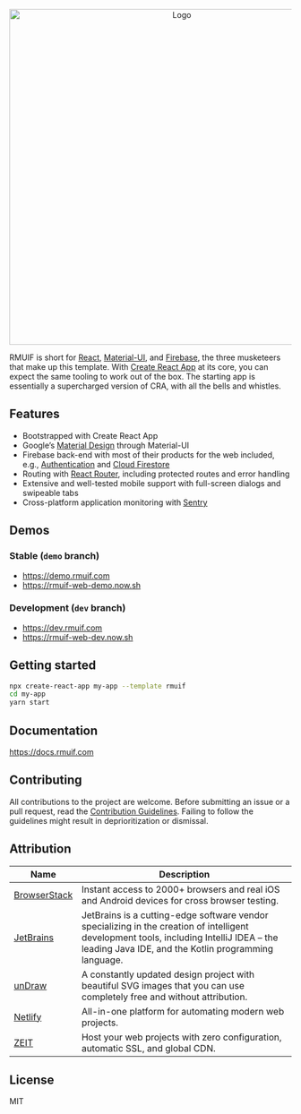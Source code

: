 <p align="center">
  <img width="600" src="https://user-images.githubusercontent.com/7033377/77688568-9399c480-6fa0-11ea-9ee2-424a4a99e2e4.png" alt="Logo">
</p>

RMUIF is short for [React](https://reactjs.org), [Material-UI](https://material-ui.com), and [Firebase](https://firebase.google.com), the three musketeers that make up this template. With [Create React App](https://create-react-app.dev) at its core, you can expect the same tooling to work out of the box. The starting app is essentially a supercharged version of CRA, with all the bells and whistles.

## Features

- Bootstrapped with Create React App
- Google’s [Material Design](https://material.io) through Material-UI
- Firebase back-end with most of their products for the web included, e.g., [Authentication](https://firebase.google.com/products/auth) and [Cloud Firestore](https://firebase.google.com/products/firestore)
- Routing with [React Router](https://reacttraining.com/react-router/web), including protected routes and error handling
- Extensive and well-tested mobile support with full-screen dialogs and swipeable tabs
- Cross-platform application monitoring with [Sentry](https://sentry.io)

## Demos

### Stable (`demo` branch)

- https://demo.rmuif.com
- https://rmuif-web-demo.now.sh

### Development (`dev` branch)

- https://dev.rmuif.com
- https://rmuif-web-dev.now.sh

## Getting started

```sh
npx create-react-app my-app --template rmuif
cd my-app
yarn start
```

## Documentation

https://docs.rmuif.com

## Contributing

All contributions to the project are welcome. Before submitting an issue or a pull request, read the [Contribution Guidelines](CONTRIBUTING.md). Failing to follow the guidelines might result in deprioritization or dismissal.

## Attribution

| Name                                         | Description                                                                                                                                                                                     |
| -------------------------------------------- | ----------------------------------------------------------------------------------------------------------------------------------------------------------------------------------------------- |
| [BrowserStack](https://www.browserstack.com) | Instant access to 2000+ browsers and real iOS and Android devices for cross browser testing.                                                                                                    |
| [JetBrains](https://www.jetbrains.com)       | JetBrains is a cutting-edge software vendor specializing in the creation of intelligent development tools, including IntelliJ IDEA – the leading Java IDE, and the Kotlin programming language. |
| [unDraw](https://undraw.co)                  | A constantly updated design project with beautiful SVG images that you can use completely free and without attribution.                                                                         |
| [Netlify](https://netlify.com)               | All-in-one platform for automating modern web projects.                                                                                                                                         |
| [ZEIT](https://zeit.co)                      | Host your web projects with zero configuration, automatic SSL, and global CDN.                                                                                                                  |

## License

MIT
